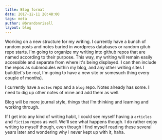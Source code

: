 ```yaml
---
title: Blog format
date: 2017-12-11 20:48:00
tags: meta
author: @brandonrisell
layout: blog
---
```


Working on a new structure for my writing. I currently have a bunch of random posts and notes buried in wordpress databases or random gitub repo starts. I'm going to organize my writing into github repos that are named according to their purpose. This way, my writing will remain easily accessible and separate from where it's being displayed. I can then include the repos as submodules within my blog, and any other writing sites I build(let's be real, I'm going to have a new site or somesuch thing every couple of months).

I currently have a `notes` repo and a `blog` repo. Notes already has some. I need to dig up other notes of mine and add them as well.

Blog will be more journal style, things that I'm thinking and learning and working through.

If I get into any kind of writing habit, I could see myself having a `articles` and `fiction` repos as well. We'll see what happens though. I do rather enjoy writing to myself though, even though I find myself reading these several years later and wondering why I never kept up with it, haha.
